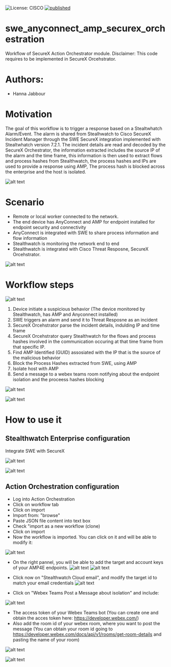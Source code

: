![License: CISCO](https://img.shields.io/badge/License-CISCO-blue.svg) [![published](https://static.production.devnetcloud.com/codeexchange/assets/images/devnet-published.svg)](https://developer.cisco.com/codeexchange/github/repo/aligarci/swc_amp_securex_orchestration)

# swe_anyconnect_amp_securex_orchestration
Workflow of SecureX Action Orchestrator module.
Disclaimer: This code requires to be implemented in SecureX Orcehstrator.
 
# Authors:
- Hanna Jabbour
 

# Motivation
The goal of this workflow is to trigger a response based on a Stealtwhatch Alarm/Event. The alarm is shared from Stealhwatch to Cisco SecureX Incident Manager through the SWE SecureX integration implemented with Stealtwhatch version 7.2.1. The incident details are read and decoded by the SecureX Orchestrator, the information extracted includes the source IP of the alarm and the time frame, this information is then used to extract flows and process hashes from Stealthwatch, the process hashes and IPs are used to provide a response using AMP, The process hash is blocked across the enterprise and the host is isolated.  


![alt text](https://github.com/aligarci/swc_amp_securex_orchestration/blob/master/orchestration.png) 



# Scenario
- Remote or local worker connected to the network.
- The end device has AnyConnect and AMP for endpoint installed for endpoint security and connectivity
- AnyConnect is integrated with SWE to share process information and flow information
- Stealthwatch is monitoring the network end to end
- Stealthwatch is integrated with Cisco Threat Resposne, SecureX Orcehstrator.


![alt text](https://github.com/aligarci/swc_amp_securex_orchestration/blob/master/scenario.png) 



# Workflow steps


![alt text](https://github.com/aligarci/swc_amp_securex_orchestration/blob/master/steps.png) 


1. Device initiate a suspicious behavior (The device monitored by Stealthwatch, has AMP and Anyconnect installed)
2. SWE triggers an alarm and send it to Threat Resposne as an incident
3. SecureX Orcehstrator parse the incident details, indulding IP and time frame
5. SecureX Orcehstrator query Stealthwatch for the flows and process hashes involved in the communication occuring at that time frame from that specific IP.
6. Find AMP Identified (GUID) assosiated with the IP that is the source of the malicious behavior
7. Block the Process Hashes extracted from SWE, using AMP
7. Isolate host with AMP 
8. Send a message to a webex teams room notifying about the endpoint isolation and the proceess hashes blocking


![alt text](https://github.com/aligarci/swc_amp_securex_orchestration/blob/master/webex_teams.png) 


![alt text](https://github.com/aligarci/swc_amp_securex_orchestration/blob/master/workflow.png) 



# How to use it

## Stealthwatch Enterprise configuration
Integrate SWE with SecureX 


![alt text](https://github.com/aligarci/swc_amp_securex_orchestration/blob/master/swc1.png) 


![alt text](https://github.com/aligarci/swc_amp_securex_orchestration/blob/master/swc2.png) 




## Action Orchestration configuration
- Log into Action Orchestration 
- Click on workflow tab
- Click on import
- Import from: "browse"
- Paste JSON file content into text box
- Check "import as a new workflow (clone)
- Click on import
- Now the workflow is imported. You can click on it and will be able to modify it:


![alt text](https://github.com/aligarci/swc_amp_securex_orchestration/blob/master/workflow2.png) 


- On the right pannel, you will be able to add the target and account keys of your AMP4E endpoints.
![alt text](https://github.com/aligarci/swc_amp_securex_orchestration/blob/master/amp.png) 
![alt text](https://github.com/aligarci/swc_amp_securex_orchestration/blob/master/amp.png) 

- Click now on "Stealthwatch Cloud email", and modify the target id to match your email credentials
![alt text](https://github.com/aligarci/swc_amp_securex_orchestration/blob/master/email.png) 

- Click on "Webex Teams Post a Message about isolation" and include:


![alt text](https://github.com/aligarci/swc_amp_securex_orchestration/blob/master/webex_teams_config.png) 


   - The access token of your Webex Teams bot (You can create one and obtain the acces token here: https://developer.webex.com/)
   - Also add the room id of your webex room, where you want to post the message (You can obtain your room id going to https://developer.webex.com/docs/api/v1/rooms/get-room-details and pasting the name of your room)
   

![alt text](https://github.com/aligarci/swc_amp_securex_orchestration/blob/master/id.png) 


![alt text](https://github.com/aligarci/swc_amp_securex_orchestration/blob/master/id2.png)


